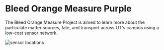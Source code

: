 # Bleed Orange Measure Purple
The Bleed Orange Measure Project is aimed to learn more about the particulate matter sources, fate, and transport across UT's campus using a low-cost sensor network.

![sensor locations]("./images/sensor_locations.png")
